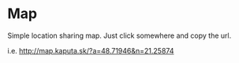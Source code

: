 # Map
Simple location sharing map. Just click somewhere and copy the url.

i.e. http://map.kaputa.sk/?a=48.71946&n=21.25874
